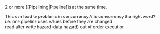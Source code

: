 2 or more [[Pipelining|Pipeline]]s at the same time.

This can lead to problems in concurrency 
// is concurrency the right word? 
i.e. one pipeline uses values before they are changed  
read after write hazard (data hazard)
out of order execution 
